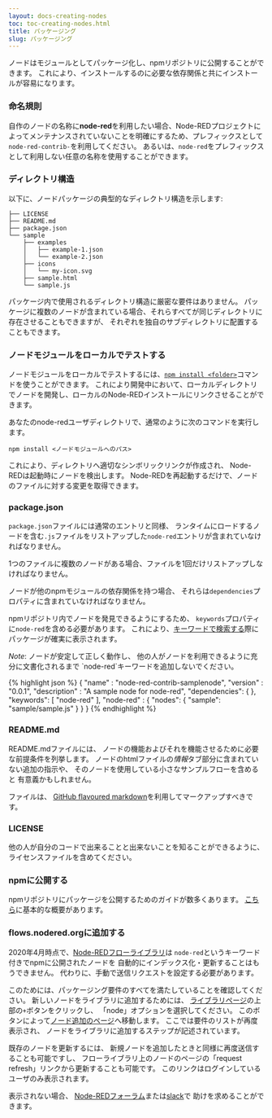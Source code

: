 ```yaml
---
layout: docs-creating-nodes
toc: toc-creating-nodes.html
title: パッケージング
slug: パッケージング
---
```


ノードはモジュールとしてパッケージ化し、npmリポジトリに公開することができます。
これにより、インストールするのに必要な依存関係と共にインストールが容易になります。

### 命名規則

自作のノードの名称に**node-red**を利用したい場合、Node-REDプロジェクトによってメンテナンスされていないことを明確にするため、プレフィックスとして`node-red-contrib-`を利用してください。
あるいは、`node-red`をプレフィックスとして利用しない任意の名称を使用することができます。

### ディレクトリ構造

以下に、ノードパッケージの典型的なディレクトリ構造を示します:

```
├── LICENSE
├── README.md
├── package.json
└── sample
    ├── examples
    │   ├── example-1.json
    │   └── example-2.json
    ├── icons
    │   └── my-icon.svg
    ├── sample.html
    └── sample.js
```

パッケージ内で使用されるディレクトリ構造に厳密な要件はありません。
パッケージに複数のノードが含まれている場合、それらすべてが同じディレクトリに存在させることもできますが、
それぞれを独自のサブディレクトリに配置することもできます。

### ノードモジュールをローカルでテストする

ノードモジュールをローカルでテストするには、[`npm install <folder>`](https://docs.npmjs.com/cli/install)コマンドを使うことができます。
これにより開発中において、ローカルディレクトリでノードを開発し、ローカルのNode-REDインストールにリンクさせることができます。

あなたのnode-redユーザディレクトリで、通常のように次のコマンドを実行します。

    npm install <ノードモジュールへのパス>

これにより、ディレクトリへ適切なシンボリックリンクが作成され、
Node-REDは起動時にノードを検出します。
Node-REDを再起動するだけで、ノードのファイルに対する変更を取得できます。

### package.json

`package.json`ファイルには通常のエントリと同様、
ランタイムにロードするノードを含む`.js`ファイルをリストアップした`node-red`エントリが含まれていなければなりません。

1つのファイルに複数のノードがある場合、ファイルを1回だけリストアップしなければなりません。

ノードが他のnpmモジュールの依存関係を持つ場合、
それらは`dependencies`プロパティに含まれていなければなりません。

npmリポジトリ内でノードを発見できるようにするため、
`keywords`プロパティに`node-red`を含める必要があります。
これにより、[キーワードで検索する](https://www.npmjs.org/browse/keyword/node-red)際にパッケージが確実に表示されます。

<div class="doc-callout"><em>Note</em>: ノードが安定して正しく動作し、
他の人がノードを利用できるように充分に文書化されるまで
`node-red`キーワードを追加しないでください。</div>

{% highlight json %}
{
    "name"         : "node-red-contrib-samplenode",
    "version"      : "0.0.1",
    "description"  : "A sample node for node-red",
    "dependencies": {
    },
    "keywords": [ "node-red" ],
    "node-red"     : {
        "nodes": {
            "sample": "sample/sample.js"
        }
    }
}
{% endhighlight %}


### README.md

README.mdファイルには、
ノードの機能およびそれを機能させるために必要な前提条件を列挙します。
ノードのhtmlファイルの*情報*タブ部分に含まれていない追加の指示や、
そのノードを使用している小さなサンプルフローを含めると
有意義かもしれません。

ファイルは、
[GitHub flavoured markdown](https://help.github.com/articles/markdown-basics/)を利用してマークアップすべきです。

### LICENSE

他の人が自分のコードで出来ることと出来ないことを知ることができるように、
ライセンスファイルを含めてください。

### npmに公開する

npmリポジトリにパッケージを公開するためのガイドが数多くあります。
[こちら](https://docs.npmjs.com/misc/developers)に基本的な概要があります。

### flows.nodered.orgに追加する

2020年4月時点で、[Node-REDフローライブラリ](https://flows.nodered.org)は
`node-red`というキーワード付きでnpmに公開されたノードを
自動的にインデックス化・更新することはもうできません。
代わりに、手動で送信リクエストを設定する必要があります。

このためには、パッケージング要件のすべてを満たしていることを確認してください。
新しいノードをライブラリに追加するためには、
[ライブラリページ](https://flows.nodered.org)の上部の`+`ボタンをクリックし、
「node」オプションを選択してください。
このボタンによって[ノード追加のページ](https://flows.nodered.org/add/node)へ移動します。
ここでは要件のリストが再度表示され、
ノードをライブラリに追加するステップが記述されています。

既存のノードを更新するには、
新規ノードを追加したときと同様に再度送信することも可能ですし、
フローライブラリ上のノードのページの「request refresh」リンクから更新することも可能です。
このリンクはログインしているユーザのみ表示されます。

表示されない場合、
[Node-REDフォーラム](https://discourse.nodered.org)または[slack](https://nodered.org/slack)で
助けを求めることができます。
